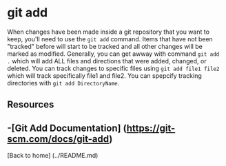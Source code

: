 # git add
When changes have been made inside a git repository that you want to keep, you'll need to use the `git add` command.
Items that have not been "tracked" before will start to be tracked and all other changes will be marked as modified.
Generally, you can get awway with command `git add .` which will add ALL files and directions that were added, changed, or deleted.
You can track changes to specific files using `git add file1 file2` which will track specifically file1 and file2.
You can spepcify tracking directories with `git add DirectoryName`.
## Resources
-[Git Add Documentation] (https://git-scm.com/docs/git-add)
---

[Back to home] (../README.md)